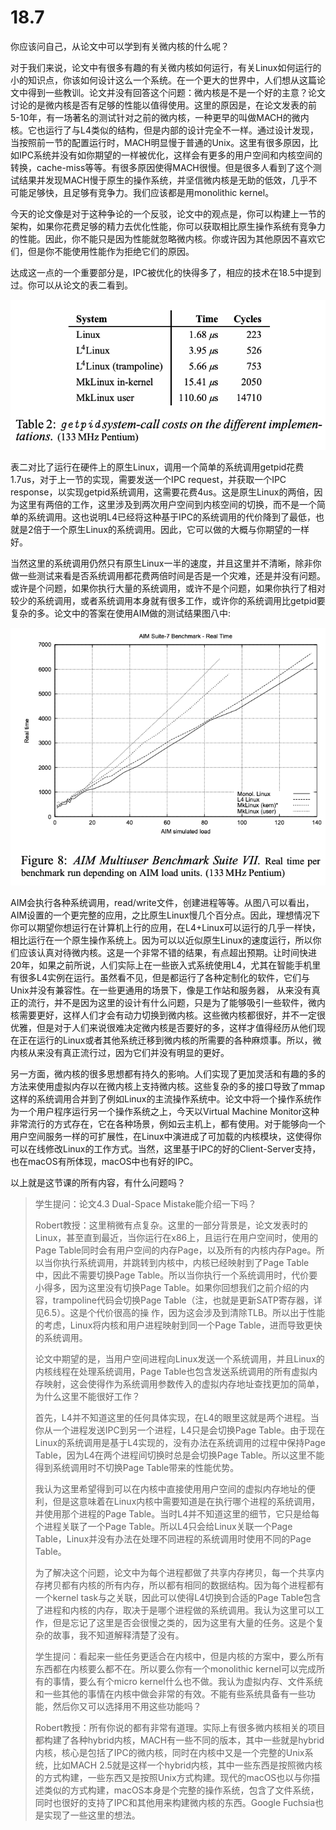 # 18.7

你应该问自己，从论文中可以学到有关微内核的什么呢？

对于我们来说，论文中有很多有趣的有关微内核如何运行，有关Linux如何运行的小的知识点，你该如何设计这么一个系统。在一个更大的世界中，人们想从这篇论文中得到一些教训。论文并没有回答这个问题：微内核是不是一个好的主意？论文讨论的是微内核是否有足够的性能以值得使用。这里的原因是，在论文发表的前5-10年，有一场著名的测试针对之前的微内核，一种更早的叫做MACH的微内核。它也运行了与L4类似的结构，但是内部的设计完全不一样。通过设计发现，当按照前一节的配置运行时，MACH明显慢于普通的Unix。这里有很多原因，比如IPC系统并没有如你期望的一样被优化，这样会有更多的用户空间和内核空间的转换，cache-miss等等。有很多原因使得MACH很慢。但是很多人看到了这个测试结果并发现MACH慢于原生的操作系统，并坚信微内核是无助的低效，几乎不可能足够快，且足够有竞争力。我们应该都是用monolithic kernel。

今天的论文像是对于这种争论的一个反驳，论文中的观点是，你可以构建上一节的架构，如果你花费足够的精力去优化性能，你可以获取相比原生操作系统有竞争力的性能。因此，你不能只是因为性能就忽略微内核。你或许因为其他原因不喜欢它们，但是你不能使用性能作为拒绝它们的原因。

达成这一点的一个重要部分是，IPC被优化的快得多了，相应的技术在18.5中提到过。你可以从论文的表二看到。

![](../.gitbook/assets/image%20%28402%29.png)

表二对比了运行在硬件上的原生Linux，调用一个简单的系统调用getpid花费1.7us，对于上一节的实现，需要发送一个IPC request，并获取一个IPC response，以实现getpid系统调用，这需要花费4us。这是原生Linux的两倍，因为这里有两倍的工作，这里涉及到两次用户空间到内核空间的切换，而不是一个简单的系统调用。这也说明L4已经将这种基于IPC的系统调用的代价降到了最低，也就是2倍于一个原生Linux的系统调用。因此，它可以做的大概与你期望的一样好。

当然这里的系统调用仍然只有原生Linux一半的速度，并且这里并不清晰，除非你做一些测试来看是否系统调用都花费两倍时间是否是一个灾难，还是并没有问题。或许是个问题，如果你执行大量的系统调用，或许不是个问题，如果你执行了相对较少的系统调用，或者系统调用本身就有很多工作，或许你的系统调用比getpid要复杂的多。论文中的答案在使用AIM做的测试结果图八中:

![](../.gitbook/assets/image%20%28780%29.png)

AIM会执行各种系统调用，read/write文件，创建进程等等。从图八可以看出，AIM设置的一个更完整的应用，之比原生Linux慢几个百分点。因此，理想情况下你可以期望你想运行在计算机上行的应用，在L4+Linux可以运行的几乎一样快，相比运行在一个原生操作系统上。因为可以以近似原生Linux的速度运行，所以你们应该认真对待微内核。这是一个非常不错的结果，有点超出预期。让时间快进20年，如果之前所说，人们实际上在一些嵌入式系统使用L4，尤其在智能手机里有很多L4实例在运行。虽然看不见，但是都运行了各种定制化的软件，它们与Unix并没有兼容性。在一些更通用的场景下，像是工作站和服务器， 从来没有真正的流行，并不是因为这里的设计有什么问题，只是为了能够吸引一些软件，微内核需要更好，这样人们才会有动力切换到微内核。这些微内核都很好，并不一定很优雅，但是对于人们来说很难决定微内核是否要好的多，这样才值得经历从他们现在正在运行的Linux或者其他系统迁移到微内核的所需要的各种麻烦事。所以，微内核从来没有真正流行过，因为它们并没有明显的更好。

另一方面，微内核的很多思想都有持久的影响。人们实现了更加灵活和有趣的多的方法来使用虚拟内存以在微内核上支持微内核。这些复杂的多的接口导致了mmap这样的系统调用合并到了例如Linux的主流操作系统中。论文中将一个操作系统作为一个用户程序运行另一个操作系统之上，今天以Virtual Machine Monitor这种非常流行的方式存在，它在各种场景，例如云主机上，都有使用。对于能够向一个用户空间服务一样的可扩展性，在Linux中演进成了可加载的内核模块，这使得你可以在线修改Linux的工作方式。当然，这里基于IPC的好的Client-Server支持，也在macOS有所体现，macOS中也有好的IPC。 

以上就是这节课的所有内容，有什么问题吗？

> 学生提问：论文4.3 Dual-Space Mistake能介绍一下吗？
>
> Robert教授：这里稍微有点复杂。这里的一部分背景是，论文发表时的Linux，甚至直到最近，当你运行在x86上，且运行在用户空间时，使用的Page Table同时会有用户空间的内存Page，以及所有的内核内存Page。所以当你执行系统调用，并跳转到内核中，内核已经映射到了Page Table中，因此不需要切换Page Table。所以当你执行一个系统调用时，代价要小得多，因为这里没有切换Page Table。如果你回想我们之前介绍的内容，trampoline代码会切换Page Table（注，也就是更新SATP寄存器，详见6.5）。这是个代价很高的操 作，因为这会涉及到清除TLB。所以出于性能的考虑，Linux将内核和用户进程映射到同一个Page Table，进而导致更快的系统调用。
>
> 论文中期望的是，当用户空间进程向Linux发送一个系统调用，并且Linux的内核线程在处理系统调用，Page Table也包含发送系统调用的所有虚拟内存映射，这会使得作为系统调用参数传入的虚拟内存地址查找更加的简单，为什么这里不能很好工作？
>
> 首先，L4并不知道这里的任何具体实现，在L4的眼里这就是两个进程。当你从一个进程发送IPC到另一个进程，L4只是会切换Page Table。由于现在Linux的系统调用是基于L4实现的，没有办法在系统调用的过程中保持Page Table，因为L4在两个进程间切换时总是会切换Page Table。所以这里不能得到系统调用时不切换Page Table带来的性能优势。
>
> 我认为这里希望得到可以在内核中直接使用用户空间的虚拟内存地址的便利，但是这意味着在Linux内核中需要知道是在执行哪个进程的系统调用，并使用那个进程的Page Table。当时L4并不知道这里的细节，它只是给每个进程关联了一个Page Table。所以L4只会给Linux关联一个Page Table，Linux并没有办法在处理不同进程的系统调用时使用不同的Page Table。
>
> 为了解决这个问题，论文中为每个进程都做了共享内存拷贝，每一个共享内存拷贝都有内核的所有内存，所以都有相同的数据结构。因为每个进程都有一个kernel task与之关联，因此可以使得L4切换到合适的Page Table包含了进程和内核的内存，取决于是哪个进程做的系统调用。我认为这里可以工作，但是忘记了这里是否会很慢之类的，因为这里有大量的任务。这是个复杂的故事，我不知道解释清楚了没有。
>
> 学生提问：看起来一些任务更适合在内核中，但是内核的方案中，要么所有东西都在内核要么都不在。所以要么你有一个monolithic kernel可以完成所有的事情，要么有个micro kernel什么也不做。我认为虚拟内存、文件系统和一些其他的事情在内核中做会非常的有效。不能有些系统具备有一些功能，然后你又可以选择用不用这些功能吗？
>
> Robert教授：所有你说的都有非常有道理。实际上有很多微内核相关的项目都构建了各种hybrid内核，MACH有一些不同的版本，其中一些就是hybrid内核，核心是包括了IPC的微内核，同时在内核中又是一个完整的Unix系统，比如MACH 2.5就是这样一个hybrid内核，其中一些东西是按照微内核的方式构建，一些东西又是按照Unix方式构建。现代的macOS也以与你描述类似的方式构建，macOS本身是个完整的操作系统，包含了文件系统，同时也很好的支持了IPC和其他用来构建微内核的东西。Google Fuchsia也是实现了一些这里的想法。



